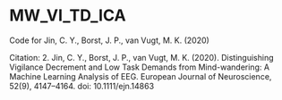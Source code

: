 # MW_VI_TD_ICA
Code for Jin, C. Y., Borst, J. P., van Vugt, M. K. (2020)

Citation: 2.	Jin, C. Y., Borst, J. P., van Vugt, M. K. (2020). Distinguishing Vigilance Decrement and Low Task Demands from Mind-wandering: A Machine Learning Analysis of EEG. European Journal of Neuroscience, 52(9), 4147–4164. doi: 10.1111/ejn.14863

